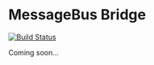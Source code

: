 # MessageBus Bridge

[![Build Status](https://travis-ci.org/simple-es/message-bus-bridge.svg?branch=master)](https://travis-ci.org/simple-es/message-bus-bridge)

Coming soon...
